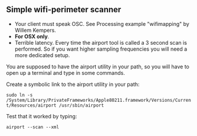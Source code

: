 ## Simple wifi-perimeter scanner

- Your client must speak OSC. See Processing example "wifimapping" by Willem Kempers.
- **For OSX only**.
- Terrible latency. Every time the airport tool is called a 3 second scan is performed. So if you want higher sampling frequencies you will need a more dedicated setup.

You are supposed to have the airport utility in your path, so you will have to open up a terminal and type in some commands.

Create a symbolic link to the airport utility in your path:

`sudo ln -s /System/Library/PrivateFrameworks/Apple80211.framework/Versions/Current/Resources/airport /usr/sbin/airport`

Test that it worked by typing:

`airport --scan --xml`

